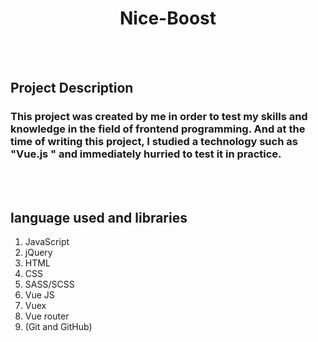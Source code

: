 <h1 align="center">Nice-Boost</h1>
<br><br>
<h2>Project Description</h2>
<h3>This project was created by me in order to test my skills and knowledge in the field of frontend programming. And at the time of writing this project, I studied a technology such as "Vue.js " and immediately hurried to test it in practice. </h3>
<br><br>
<h2>language used and libraries</h2>
<ol>
  <li> JavaScript </li>
  <li> jQuery</li>
  <li> HTML</li>
  <li> CSS</li>
  <li> SASS/SCSS</li>
  <li> Vue JS</li>
  <li> Vuex</li>
  <li> Vue router</li>
  <li> (Git and GitHub)</li>
</ol>
